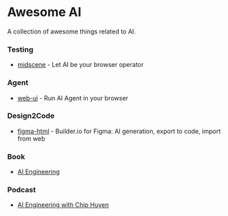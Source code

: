 # Awesome AI

A collection of awesome things related to AI.

### Testing

- [midscene](https://github.com/web-infra-dev/midscene) - Let AI be your browser operator

### Agent

- [web-ui](https://github.com/browser-use/web-ui) - Run AI Agent in your browser

### Design2Code

- [figma-html](https://github.com/BuilderIO/figma-html) - Builder.io for Figma: AI generation, export to code, import from web

### Book

- [AI Engineering](https://www.amazon.com/AI-Engineering-Building-Applications-Foundation/dp/1098166302)

### Podcast

- [AI Engineering with Chip Huyen](https://www.youtube.com/watch?v=98o_L3jlixw)

